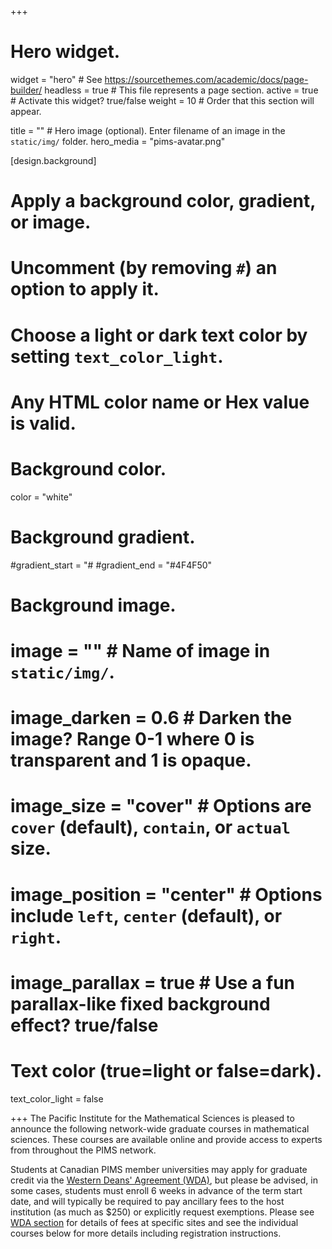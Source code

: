 +++
# Hero widget.
widget = "hero"  # See https://sourcethemes.com/academic/docs/page-builder/
headless = true  # This file represents a page section.
active = true  # Activate this widget? true/false
weight = 10  # Order that this section will appear.

title = "" # Hero image (optional). Enter filename of an image in the `static/img/` folder.
hero_media = "pims-avatar.png"

[design.background]
  # Apply a background color, gradient, or image.
  #   Uncomment (by removing `#`) an option to apply it.
  #   Choose a light or dark text color by setting `text_color_light`.
  #   Any HTML color name or Hex value is valid.

  # Background color.
  color = "white"
  
  # Background gradient.
  #gradient_start = "#
  #gradient_end = "#4F4F50"
  
  # Background image.
  # image = ""  # Name of image in `static/img/`.
  # image_darken = 0.6  # Darken the image? Range 0-1 where 0 is transparent and 1 is opaque.
  # image_size = "cover"  #  Options are `cover` (default), `contain`, or `actual` size.
  # image_position = "center"  # Options include `left`, `center` (default), or `right`.
  # image_parallax = true  # Use a fun parallax-like fixed background effect? true/false
  
  # Text color (true=light or false=dark).
  text_color_light = false

+++
The Pacific Institute for the Mathematical Sciences is pleased to announce the
following network-wide graduate courses in mathematical sciences. These courses
are available online and provide access to experts from throughout the PIMS
network.

Students at Canadian PIMS member universities may apply for graduate
credit via the <a href="#wda">Western Deans' Agreement (WDA)</i></a>, but please be
advised, in some cases, students must enroll 6 weeks in advance of the term
start date, and will typically be required to pay ancillary fees to the
host institution (as much as $250) or explicitly request exemptions.  Please
see <a href="#wda">WDA section</a> for details of fees at
specific sites and see the individual courses below for more details including
registration instructions.

